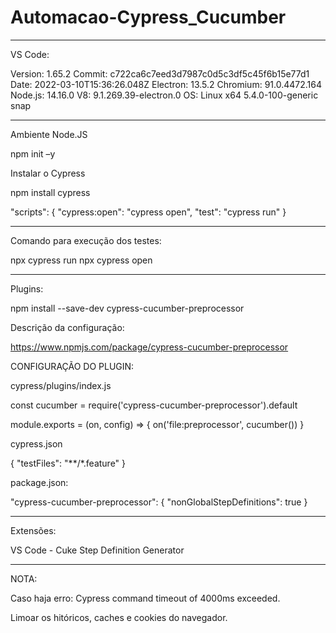 # Automacao-Cypress_Cucumber

************************************************
VS Code:

Version: 1.65.2
Commit: c722ca6c7eed3d7987c0d5c3df5c45f6b15e77d1
Date: 2022-03-10T15:36:26.048Z
Electron: 13.5.2
Chromium: 91.0.4472.164
Node.js: 14.16.0
V8: 9.1.269.39-electron.0
OS: Linux x64 5.4.0-100-generic snap

*************************************************
Ambiente Node.JS

npm init –y

Instalar o Cypress

npm install cypress

"scripts": {
    "cypress:open": "cypress open",
    "test": "cypress run"
 }

*************************************************

Comando para execução dos testes:

npx cypress run
npx cypress open

*************************************************
Plugins:

npm install --save-dev cypress-cucumber-preprocessor

Descrição da configuração:

https://www.npmjs.com/package/cypress-cucumber-preprocessor


CONFIGURAÇÃO DO PLUGIN:

cypress/plugins/index.js

const cucumber = require('cypress-cucumber-preprocessor').default

module.exports = (on, config) => {
  on('file:preprocessor', cucumber())
}

cypress.json

{
	"testFiles": "**/*.feature"
}

package.json:

"cypress-cucumber-preprocessor": {
  "nonGlobalStepDefinitions": true
}

**************************************************

Extensões:

VS Code - Cuke Step Definition Generator


**************************************************

NOTA:

Caso haja erro: Cypress command timeout of 4000ms exceeded.

Limoar os hitóricos, caches e cookies do navegador.



